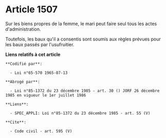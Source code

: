 # Article 1507

Sur les biens propres de la femme, le mari peut faire seul tous les actes d'administration.

Toutefois, les baux qu'il a consentis sont soumis aux règles prévues pour les baux passés par l'usufruitier.

**Liens relatifs à cet article**

	**Codifié par**:

	  - Loi n°65-570 1965-07-13

	**Abrogé par**:

	  - Loi n°85-1372 du 23 décembre 1985 - art. 30 () JORF 26 décembre 1985 en vigueur le 1er juillet 1986

	**Liens**:

	  - SPEC_APPLI: Loi n°85-1372 du 23 décembre 1985 - art. 55 (V)

	**Cite**:

	  - Code civil - art. 595 (V)
